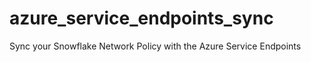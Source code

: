 # azure_service_endpoints_sync
Sync your Snowflake Network Policy with the Azure Service Endpoints 
